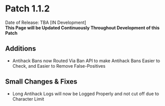 # Patch 1.1.2
Date of Release: TBA [IN Development]  
__This Page will be Updated Continuously Throughout Development of this Patch__


## Additions
* Antihack Bans now Routed Via Ban API to make Antihack Bans Easier to Check, and Easier to Remove False-Positives

## Small Changes & Fixes
* Long Antihack Logs will now be Logged Properly and not cut off due to Character Limit
